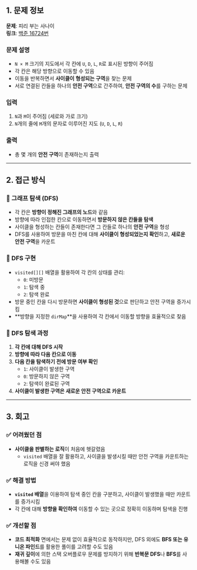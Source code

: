 ## 1. 문제 정보

**문제**: 피리 부는 사나이  
**링크**: [백준 16724번](https://www.acmicpc.net/problem/16724)

### 문제 설명
- `N × M` 크기의 지도에서 각 칸에 `U`, `D`, `L`, `R`로 표시된 방향이 주어짐  
- 각 칸은 해당 방향으로 이동할 수 있음  
- 이동을 반복하면서 **사이클이 형성되는 구역**을 찾는 문제  
- 서로 연결된 칸들을 하나의 **안전 구역**으로 간주하여, **안전 구역의 수**를 구하는 문제  

### 입력
1. `N`과 `M`이 주어짐 (세로와 가로 크기)  
2. `N`개의 줄에 `M`개의 문자로 이루어진 지도 (`U`, `D`, `L`, `R`)  

### 출력
- 총 몇 개의 **안전 구역**이 존재하는지 출력  

---

## 2. 접근 방식

### 🔹 그래프 탐색 (DFS)
- 각 칸은 **방향이 정해진 그래프의 노드**와 같음  
- 방향에 따라 인접한 칸으로 이동하면서 **방문하지 않은 칸들을 탐색**  
- 사이클을 형성하는 칸들이 존재한다면 그 칸들로 하나의 **안전 구역**을 형성  
- DFS를 사용하여 방문을 마친 칸에 대해 **사이클이 형성되었는지 확인**하고, **새로운 안전 구역**을 카운트

### 🔹 DFS 구현
- `visited[][]` 배열을 활용하여 각 칸의 상태를 관리:
  - `0`: 미방문
  - `1`: 탐색 중
  - `2`: 탐색 완료
- 방문 중인 칸을 다시 방문하면 **사이클이 형성된 것**으로 판단하고 안전 구역을 증가시킴  
- **방향을 지정한 `dirMap`**을 사용하여 각 칸에서 이동할 방향을 효율적으로 찾음  

### 🔹 DFS 탐색 과정
1. **각 칸에 대해 DFS 시작**  
2. **방향에 따라 다음 칸으로 이동**  
3. **다음 칸을 탐색하기 전에 방문 여부 확인**  
   - `1`: 사이클이 발생한 구역
   - `0`: 방문하지 않은 구역
   - `2`: 탐색이 완료된 구역  
4. **사이클이 발생한 구역은 새로운 안전 구역으로 카운트**

---

## 3. 회고

### ✅ 어려웠던 점
- **사이클을 판별하는 로직**이 처음에 헷갈렸음  
  - `visited` 배열을 잘 활용하고, 사이클을 발생시킬 때만 안전 구역을 카운트하는 로직을 신경 써야 했음

### ✅ 해결 방법
- **`visited` 배열**을 이용하여 탐색 중인 칸을 구분하고, 사이클이 발생했을 때만 카운트를 증가시킴  
- 각 칸에 대해 **방향을 확인하여** 이동할 수 있는 곳으로 정확히 이동하며 탐색을 진행

### ✅ 개선할 점
- **코드 최적화** 면에서는 문제 없이 효율적으로 동작하지만, DFS 외에도 **BFS 또는 유니온 파인드**를 활용한 풀이를 고려할 수도 있음
- **재귀 깊이**에 의한 스택 오버플로우 문제를 방지하기 위해 **반복문 DFS**나 **BFS**를 사용해볼 수도 있음
